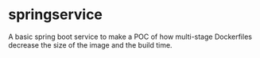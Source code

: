# springservice
A basic spring boot service to make a POC of how multi-stage Dockerfiles decrease the size of the image and the build time.  
